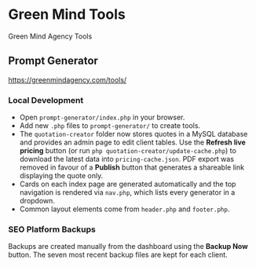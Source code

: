# Green Mind Tools
Green Mind Agency Tools

## Prompt Generator
https://greenmindagency.com/tools/

### Local Development
- Open `prompt-generator/index.php` in your browser.
- Add new `.php` files to `prompt-generator/` to create tools.
- The `quotation-creator` folder now stores quotes in a MySQL database and provides an admin page to edit client tables. Use the **Refresh live pricing** button (or run `php quotation-creator/update-cache.php`) to download the latest data into `pricing-cache.json`. PDF export was removed in favour of a **Publish** button that generates a shareable link displaying the quote only.
- Cards on each index page are generated automatically and the top navigation is rendered via `nav.php`, which lists every generator in a dropdown.
- Common layout elements come from `header.php` and `footer.php`.

### SEO Platform Backups
Backups are created manually from the dashboard using the **Backup Now**
button. The seven most recent backup files are kept for each client.
